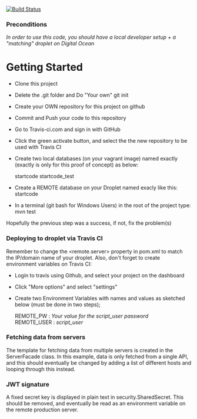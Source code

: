 [![Build Status](https://travis-ci.org/Obaydahm/TestExam1Backend.svg?branch=master)](https://travis-ci.org/Obaydahm/TestExam1Backend)

### Preconditions
*In order to use this code, you should have a local developer setup + a "matching" droplet on Digital Ocean* 
# Getting Started
* Clone this project

* Delete the .git folder and Do "Your own" git init

* Create your OWN repository for this project on github

* Commit and Push your code to this repository

* Go to Travis-ci.com and sign in with GitHub

* Click the green activate button, and select the the new repository to be used with Travis CI

* Create two local databases (on your vagrant image) named exactly (exactly is only for this proof of concept) as below:

  startcode
  startcode_test
  
* Create a REMOTE database on your Droplet named exacly like this: startcode

* In a terminal (git bash for Windows Users) in the root of the project type: mvn test

Hopefully the previous step was a success, if not, fix the problem(s)
### Deploying to droplet via Travis CI
Remember to change the <remote.server> property in pom.xml to match the IP/domain name of your droplet. 
Also, don't forget to create environment variables on Travis CI: 

* Login to travis using Github, and select your project on the dashboard

* Click "More options" and select "settings"

* Create two Environment Variables with names and values as sketched below (must be done in two steps);

  REMOTE_PW : *Your value for the script_user password*<br>
  REMOTE_USER : *script_user*
  
### Fetching data from servers
The template for fetching data from multiple servers is created in the ServerFacade class. In this example, data is only fetched from a single API, and this should eventually be changed by adding a list of different hosts and looping through this instead.
### JWT signature
A fixed secret key is displayed in plain text in security.SharedSecret. This should be removed, and eventually be read as an environment variable on the remote production server.



